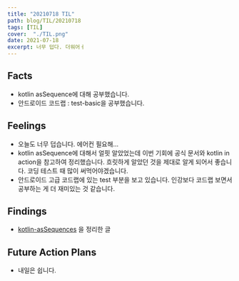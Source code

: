 ```yaml
---
title: "20210718 TIL"
path: blog/TIL/20210718
tags: [TIL]
cover:  "./TIL.png"
date: 2021-07-18
excerpt: 너무 덥다. 더워어ㅓ
---
```


## Facts

- kotlin asSequence에 대해 공부했습니다.
- 안드로이드 코드랩 : test-basic을 공부했습니다. 

## Feelings

* 오늘도 너무 덥습니다. 에어컨 필요해...
* kotlin asSequence에 대해서 얼핏 알았었는데 이번 기회에 공식 문서와 kotlin in action을 참고하여 정리했습니다. 흐릿하게 알았던 것을 제대로 알게 되어서 좋습니다. 코딩 테스트 때 많이 써먹어야겠습니다.
* 안드로이드 고급 코드랩에 있는 test 부분을 보고 있습니다. 인강보다 코드랩 보면서 공부하는 게 더 재미있는 것 같습니다. 

## Findings
* [kotlin-asSequences](https://hyejineee.github.io/blog/Kotlin/kotlin-Sequence) 을 정리한 글

## Future Action Plans

* 내일은 쉽니다. 


